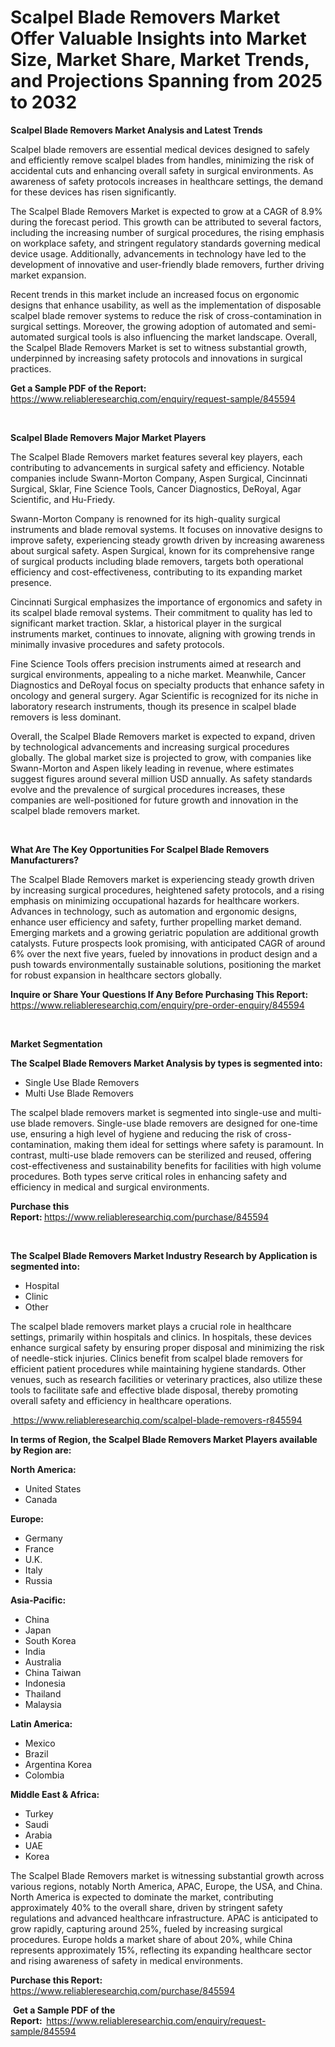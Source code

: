 <p><h1>Scalpel Blade Removers Market Offer Valuable Insights into Market Size, Market Share, Market Trends, and Projections Spanning from 2025 to 2032</h1></p><p><strong>Scalpel Blade Removers Market Analysis and Latest Trends</strong></p>
<p><p>Scalpel blade removers are essential medical devices designed to safely and efficiently remove scalpel blades from handles, minimizing the risk of accidental cuts and enhancing overall safety in surgical environments. As awareness of safety protocols increases in healthcare settings, the demand for these devices has risen significantly. </p><p>The Scalpel Blade Removers Market is expected to grow at a CAGR of 8.9% during the forecast period. This growth can be attributed to several factors, including the increasing number of surgical procedures, the rising emphasis on workplace safety, and stringent regulatory standards governing medical device usage. Additionally, advancements in technology have led to the development of innovative and user-friendly blade removers, further driving market expansion. </p><p>Recent trends in this market include an increased focus on ergonomic designs that enhance usability, as well as the implementation of disposable scalpel blade remover systems to reduce the risk of cross-contamination in surgical settings. Moreover, the growing adoption of automated and semi-automated surgical tools is also influencing the market landscape. Overall, the Scalpel Blade Removers Market is set to witness substantial growth, underpinned by increasing safety protocols and innovations in surgical practices.</p></p>
<p><strong>Get a Sample PDF of the Report:&nbsp;</strong> <a href="https://www.reliableresearchiq.com/enquiry/request-sample/845594?utm_campaign=2724&utm_medium=2&utm_source=Github&utm_content=ia&utm_term=13042025&utm_id=scalpel-blade-removers">https://www.reliableresearchiq.com/enquiry/request-sample/845594</a></p>
<p>&nbsp;</p>
<p><strong>Scalpel Blade Removers Major Market Players</strong></p>
<p><p>The Scalpel Blade Removers market features several key players, each contributing to advancements in surgical safety and efficiency. Notable companies include Swann-Morton Company, Aspen Surgical, Cincinnati Surgical, Sklar, Fine Science Tools, Cancer Diagnostics, DeRoyal, Agar Scientific, and Hu-Friedy.</p><p>Swann-Morton Company is renowned for its high-quality surgical instruments and blade removal systems. It focuses on innovative designs to improve safety, experiencing steady growth driven by increasing awareness about surgical safety. Aspen Surgical, known for its comprehensive range of surgical products including blade removers, targets both operational efficiency and cost-effectiveness, contributing to its expanding market presence.</p><p>Cincinnati Surgical emphasizes the importance of ergonomics and safety in its scalpel blade removal systems. Their commitment to quality has led to significant market traction. Sklar, a historical player in the surgical instruments market, continues to innovate, aligning with growing trends in minimally invasive procedures and safety protocols.</p><p>Fine Science Tools offers precision instruments aimed at research and surgical environments, appealing to a niche market. Meanwhile, Cancer Diagnostics and DeRoyal focus on specialty products that enhance safety in oncology and general surgery. Agar Scientific is recognized for its niche in laboratory research instruments, though its presence in scalpel blade removers is less dominant.</p><p>Overall, the Scalpel Blade Removers market is expected to expand, driven by technological advancements and increasing surgical procedures globally. The global market size is projected to grow, with companies like Swann-Morton and Aspen likely leading in revenue, where estimates suggest figures around several million USD annually. As safety standards evolve and the prevalence of surgical procedures increases, these companies are well-positioned for future growth and innovation in the scalpel blade removers market.</p></p>
<p>&nbsp;</p>
<p><strong>What Are The Key Opportunities For Scalpel Blade Removers Manufacturers?</strong></p>
<p><p>The Scalpel Blade Removers market is experiencing steady growth driven by increasing surgical procedures, heightened safety protocols, and a rising emphasis on minimizing occupational hazards for healthcare workers. Advances in technology, such as automation and ergonomic designs, enhance user efficiency and safety, further propelling market demand. Emerging markets and a growing geriatric population are additional growth catalysts. Future prospects look promising, with anticipated CAGR of around 6% over the next five years, fueled by innovations in product design and a push towards environmentally sustainable solutions, positioning the market for robust expansion in healthcare sectors globally.</p></p>
<p><strong>Inquire or Share Your Questions If Any Before Purchasing This Report:</strong> <a href="https://www.reliableresearchiq.com/enquiry/pre-order-enquiry/845594?utm_campaign=2724&utm_medium=2&utm_source=Github&utm_content=ia&utm_term=13042025&utm_id=scalpel-blade-removers">https://www.reliableresearchiq.com/enquiry/pre-order-enquiry/845594</a></p>
<p>&nbsp;</p>
<p><strong>Market Segmentation</strong></p>
<p><strong>The Scalpel Blade Removers Market Analysis by types is segmented into:</strong></p>
<p><ul><li>Single Use Blade Removers</li><li>Multi Use Blade Removers</li></ul></p>
<p><p>The scalpel blade removers market is segmented into single-use and multi-use blade removers. Single-use blade removers are designed for one-time use, ensuring a high level of hygiene and reducing the risk of cross-contamination, making them ideal for settings where safety is paramount. In contrast, multi-use blade removers can be sterilized and reused, offering cost-effectiveness and sustainability benefits for facilities with high volume procedures. Both types serve critical roles in enhancing safety and efficiency in medical and surgical environments.</p></p>
<p><strong>Purchase this Report:&nbsp;</strong><a href="https://www.reliableresearchiq.com/purchase/845594?utm_campaign=2724&utm_medium=2&utm_source=Github&utm_content=ia&utm_term=13042025&utm_id=scalpel-blade-removers">https://www.reliableresearchiq.com/purchase/845594</a></p>
<p>&nbsp;</p>
<p><strong>The Scalpel Blade Removers Market Industry Research by Application is segmented into:</strong></p>
<p><ul><li>Hospital</li><li>Clinic</li><li>Other</li></ul></p>
<p><p>The scalpel blade removers market plays a crucial role in healthcare settings, primarily within hospitals and clinics. In hospitals, these devices enhance surgical safety by ensuring proper disposal and minimizing the risk of needle-stick injuries. Clinics benefit from scalpel blade removers for efficient patient procedures while maintaining hygiene standards. Other venues, such as research facilities or veterinary practices, also utilize these tools to facilitate safe and effective blade disposal, thereby promoting overall safety and efficiency in healthcare operations.</p></p>
<p><a href="https://www.reliableresearchiq.com/scalpel-blade-removers-r845594?utm_campaign=2724&utm_medium=2&utm_source=Github&utm_content=ia&utm_term=13042025&utm_id=scalpel-blade-removers">&nbsp;https://www.reliableresearchiq.com/scalpel-blade-removers-r845594</a></p>
<p><strong>In terms of Region, the Scalpel Blade Removers Market Players available by Region are:</strong></p>
<p>
    <p> <strong> North America: </strong>
        <ul>
            <li>United States</li>
            <li>Canada</li>
        </ul>
        </p> 
    <p> <strong> Europe: </strong>
        <ul>
            <li>Germany</li>
            <li>France</li>
            <li>U.K.</li>
            <li>Italy</li>
            <li>Russia</li>
        </ul>
        </p> 
    <p> <strong> Asia-Pacific: </strong>
        <ul>
            <li>China</li>
            <li>Japan</li>
            <li>South Korea</li>
            <li>India</li>
            <li>Australia</li>
            <li>China Taiwan</li>
            <li>Indonesia</li>
            <li>Thailand</li>
            <li>Malaysia</li>
        </ul>
        </p> 
    <p> <strong> Latin America: </strong>
        <ul>
            <li>Mexico</li>
            <li>Brazil</li>
            <li>Argentina Korea</li>
            <li>Colombia</li>
        </ul>
        </p> 
    <p> <strong> Middle East & Africa: </strong>
        <ul>
            <li>Turkey</li>
            <li>Saudi</li>
            <li>Arabia</li>
            <li>UAE</li>
            <li>Korea</li>
        </ul>
    </p>
    </p>
<p><p>The Scalpel Blade Removers market is witnessing substantial growth across various regions, notably North America, APAC, Europe, the USA, and China. North America is expected to dominate the market, contributing approximately 40% to the overall share, driven by stringent safety regulations and advanced healthcare infrastructure. APAC is anticipated to grow rapidly, capturing around 25%, fueled by increasing surgical procedures. Europe holds a market share of about 20%, while China represents approximately 15%, reflecting its expanding healthcare sector and rising awareness of safety in medical environments.</p></p>
<p><strong>Purchase this Report: </strong><a href="https://www.reliableresearchiq.com/purchase/845594?utm_campaign=2724&utm_medium=2&utm_source=Github&utm_content=ia&utm_term=13042025&utm_id=scalpel-blade-removers">https://www.reliableresearchiq.com/purchase/845594</a></p>
<p>&nbsp;<strong>Get a Sample PDF of the Report:&nbsp;&nbsp;</strong><a href="https://www.reliableresearchiq.com/enquiry/request-sample/845594?utm_campaign=2724&utm_medium=2&utm_source=Github&utm_content=ia&utm_term=13042025&utm_id=scalpel-blade-removers">https://www.reliableresearchiq.com/enquiry/request-sample/845594</a></p>
<p><strong></strong></p>
<p><p></p><p></p><p></p></p>